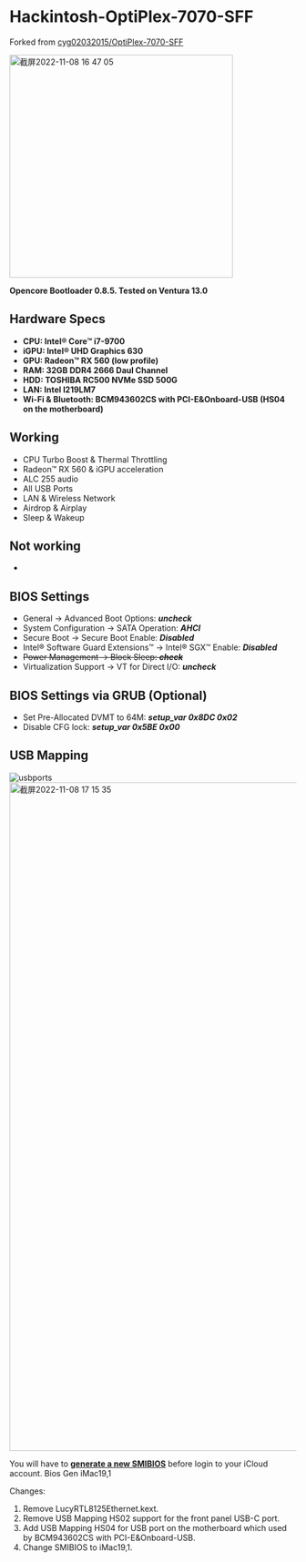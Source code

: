 # Hackintosh-OptiPlex-7070-SFF

Forked from [cyg02032015/OptiPlex-7070-SFF](https://github.com/cyg02032015/OptiPlex-7070-SFF)

<img width="392" alt="截屏2022-11-08 16 47 05" src="https://user-images.githubusercontent.com/68957257/200517946-248c2454-615a-4118-a3b9-1c21c7f030d6.png">

**Opencore Bootloader 0.8.5. Tested on Ventura 13.0**

## Hardware Specs
* **CPU: Intel® Core™ i7-9700**
* **iGPU: Intel® UHD Graphics 630**
* **GPU: Radeon™ RX 560 (low profile)**
* **RAM: 32GB DDR4 2666 Daul Channel**
* **HDD: TOSHIBA RC500 NVMe SSD 500G**
* **LAN: Intel I219LM7**
* **Wi-Fi & Bluetooth: BCM943602CS with PCI-E&Onboard-USB (HS04 on the motherboard)**

## Working
* CPU Turbo Boost & Thermal Throttling
* Radeon™ RX 560 & iGPU acceleration
* ALC 255 audio
* All USB Ports
* LAN & Wireless Network
* Airdrop & Airplay
* Sleep & Wakeup

## Not working
* 

## BIOS Settings
* General → Advanced Boot Options: ***uncheck***
* System Configuration → SATA Operation: ***AHCI***
* Secure Boot → Secure Boot Enable: ***Disabled***
* Intel® Software Guard Extensions™ → Intel® SGX™ Enable: ***Disabled***
* ~~Power Management → Block Sleep: ***check***~~
* Virtualization Support → VT for Direct I/O: ***uncheck***

## BIOS Settings via GRUB (Optional)
* Set Pre-Allocated DVMT to 64M: 
***setup_var 0x8DC 0x02***
* Disable CFG lock: 
***setup_var 0x5BE 0x00***

## USB Mapping ##

![usbports](https://user-images.githubusercontent.com/68957257/200523324-7c6c3393-8f48-4d1a-a051-366b00ef05d4.png)
<img width="1175" alt="截屏2022-11-08 17 15 35" src="https://user-images.githubusercontent.com/68957257/200525713-73fbd2bf-79f8-4398-aa72-81da8559e003.png">


You will have to [**generate a new SMIBIOS**](https://github.com/corpnewt/GenSMBIOS) before login to your iCloud account.
Bios Gen iMac19,1

Changes:
1. Remove LucyRTL8125Ethernet.kext.
1. Remove USB Mapping HS02 support for the front panel USB-C port.
1. Add USB Mapping HS04 for USB port on the motherboard which used by BCM943602CS with PCI-E&Onboard-USB.
1. Change SMIBIOS to iMac19,1.
